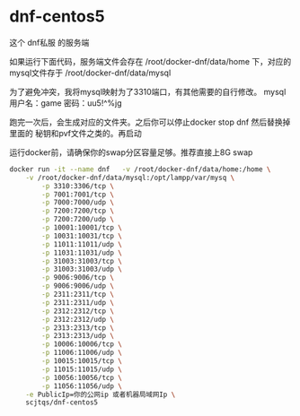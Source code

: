 # dnf-centos5
这个 dnf私服 的服务端

如果运行下面代码，服务端文件会存在 /root/docker-dnf/data/home 下，对应的mysql文件存于 /root/docker-dnf/data/mysql

为了避免冲突，我将mysql映射为了3310端口，有其他需要的自行修改。 mysql 用户名：game 密码：uu5!^%jg

跑完一次后，会生成对应的文件夹。之后你可以停止docker stop dnf 然后替换掉里面的 秘钥和pvf文件之类的。再启动

运行docker前，请确保你的swap分区容量足够。推荐直接上8G swap

```bash
docker run -it --name dnf   -v /root/docker-dnf/data/home:/home \
    -v /root/docker-dnf/data/mysql:/opt/lampp/var/mysq \
        -p 3310:3306/tcp \
        -p 7001:7001/tcp \
        -p 7000:7000/udp \
        -p 7200:7200/tcp \
        -p 7200:7200/udp \
        -p 10001:10001/tcp \
        -p 10031:10031/tcp \
        -p 11011:11011/udp \
        -p 11031:11031/udp \
        -p 31003:31003/tcp \
        -p 31003:31003/udp \
        -p 9006:9006/tcp \
        -p 9006:9006/udp \
        -p 2311:2311/tcp \
        -p 2311:2311/udp \
        -p 2312:2312/tcp \
        -p 2312:2312/udp \
        -p 2313:2313/tcp \
        -p 2313:2313/udp \
        -p 10006:10006/tcp \
        -p 11006:11006/udp \
        -p 10015:10015/tcp \
        -p 11015:11015/udp \
        -p 10056:10056/tcp \
        -p 11056:11056/udp \
    -e PublicIp=你的公网ip 或者机器局域网Ip \
    scjtqs/dnf-centos5
```